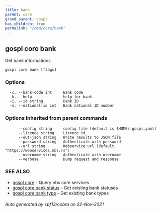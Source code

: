```yaml
---
title: bank  
parent: core  
grand_parent: gospl  
has_children: true  
permalink: "/cmd/core/bank"
---
```

## gospl core bank

Get bank informations

```
gospl core bank [flags]
```

### Options

```
  -c, --bank-code int     Bank code
  -h, --help              help for bank
  -i, --id string         Bank ID
  -n, --national-id int   Bank national ID number
```

### Options inherited from parent commands

```
      --config string     config file (default is $HOME/.gospl.yaml)
      --licence string    Licence id
      --out-json string   Write results to JSON file
      --password string   Authenticate with password
      --url string        Webservice url (default "https://webservices.nbs.rs")
      --username string   Authenticate with username
      --verbose           Dump request and response
```

### SEE ALSO

* [gospl core](../index.md)	 - Query nbs core services
* [gospl core bank status](gospl_core_bank_status.md)	 - Get existing bank statuses
* [gospl core bank type](gospl_core_bank_type.md)	 - Get existing bank types

###### Auto generated by spf13/cobra on 22-Nov-2021
